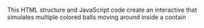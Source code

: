 This HTML structure and JavaScript code create an interactive that simulates multiple colored balls moving around inside a contain
